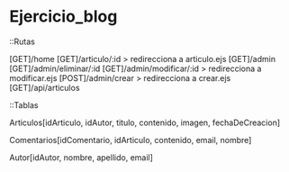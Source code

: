 # Ejercicio_blog

::Rutas

[GET]/home
[GET]/articulo/:id > redirecciona a articulo.ejs
[GET]/admin
[GET]/admin/eliminar/:id
[GET]/admin/modificar/:id > redirecciona a modificar.ejs
[POST]/admin/crear > redirecciona a crear.ejs
[GET]/api/articulos

::Tablas

Articulos[idArticulo, idAutor, titulo, contenido, imagen, fechaDeCreacion]

Comentarios[idComentario, idArticulo, contenido, email, nombre]

Autor[idAutor, nombre, apellido, email]

